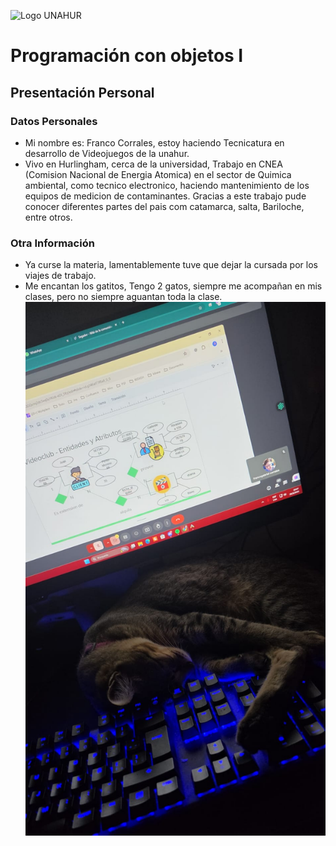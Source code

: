 ![Logo UNAHUR](./UNAHUR.png)

# Programación con objetos I
## Presentación Personal

### Datos Personales
- Mi nombre es: Franco Corrales, estoy haciendo Tecnicatura en desarrollo de Videojuegos de la unahur.
- Vivo en Hurlingham, cerca de la universidad, Trabajo en CNEA (Comision Nacional de Energia Atomica) en el sector de Quimica ambiental, como tecnico electronico, haciendo mantenimiento de los equipos de medicion de contaminantes. Gracias a este trabajo pude conocer diferentes partes del pais com catamarca, salta, Bariloche, entre otros.


### Otra Información
- Ya  curse la materia, lamentablemente tuve que dejar la cursada por los viajes de trabajo.
- Me encantan los gatitos, Tengo 2 gatos, siempre me acompañan en mis clases, pero no siempre aguantan toda la clase.
![alt text](<gatito durmiendo.jpeg>)
